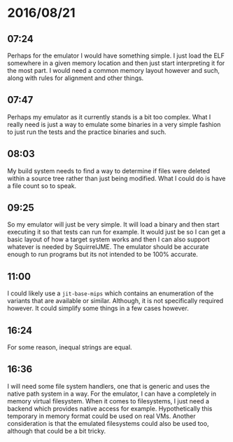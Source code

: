 # 2016/08/21

## 07:24

Perhaps for the emulator I would have something simple. I just load the ELF
somewhere in a given memory location and then just start interpreting it for
the most part. I would need a common memory layout however and such, along with
rules for alignment and other things.

## 07:47

Perhaps my emulator as it currently stands is a bit too complex. What I really
need is just a way to emulate some binaries in a very simple fashion to just
run the tests and the practice binaries and such.

## 08:03

My build system needs to find a way to determine if files were deleted within
a source tree rather than just being modified. What I could do is have a file
count so to speak.

## 09:25

So my emulator will just be very simple. It will load a binary and then start
executing it so that tests can run for example. It would just be so I can get
a basic layout of how a target system works and then I can also support
whatever is needed by SquirrelJME. The emulator should be accurate enough to
run programs but its not intended to be 100% accurate.

## 11:00

I could likely use a `jit-base-mips` which contains an enumeration of the
variants that are available or similar. Although, it is not specifically
required however. It could simplify some things in a few cases however.

## 16:24

For some reason, inequal strings are equal.

## 16:36

I will need some file system handlers, one that is generic and uses the
native path system in a way. For the emulator, I can have a completely in
memory virtual filesystem. When it comes to filesystems, I just need a backend
which provides native access for example. Hypothetically this temporary in
memory format could be used on real VMs. Another consideration is that the
emulated filesystems could also be used too, although that could be a bit
tricky.

